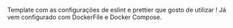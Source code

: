 Template com as configurações de eslint e prettier que gosto de utilizar ! Já vem configurado com DockerFile e Docker Compose.
